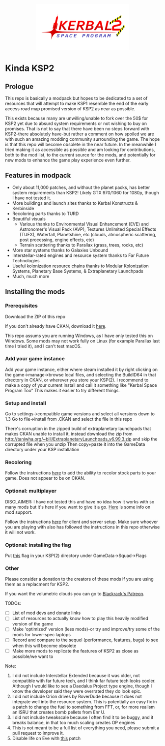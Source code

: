 
<p align="center">
    <a>
        <img width="300" src="flag/underconstruction.png">
    </a>
</p>

# Kinda KSP2

## Prologue

This repo is basically a modpack but hopes to be dedicated to a set of resources that will attempt to make KSP1 resemble the end of the early access road map promised version of KSP2 as near as possible.

This exists because many are unwilling/unable to fork over the 50$ for KSP2 yet due to absurd system requirements or not wishing to buy on promises.
That is not to say that there have been no steps forward with KSP2-there absolutely have-but rather a comment on how spoiled we are with such an amazing modding community surrounding the game.
The hope is that this repo will become obsolete in the near future. In the meanwhile I tried making it as accessible as possible and am looking for contributions, both to the mod list, to the current source for the mods, and potentially for new mods to enhance the game play experience even further.

## Features in modpack

* Only about 11,000 patches, and without the planet packs, has better system requirements than KSP2! Likely GTX 970/1060 for 1080p, though I have not tested it.
* More buildings and launch sites thanks to Kerbal Konstructs & Kerbinside
* Recoloring parts thanks to TURD
* Beautiful visuals
  * Various thanks to Environmental Visual Enhancement (EVE) and Astronomer's Visual Pack (AVP), Textures Unlimited Special Effects (TUFX), Waterfall, Planetshine, etc (clouds, atmospheric scattering, post processing, engine effects, etc)
  * Terrain scattering thanks to Parallax (grass, trees, rocks, etc)
* More star systems thanks to Galaxies Unbound
* Interstellar-rated engines and resource system thanks to Far Future Technologies
* Useful kolonization resource chains thanks to Modular Kolonization Systems, Planetary Base Systems, & Extraplanetary Launchpads
* Much, much more

## Installing the mods

### Prerequisites

Download the ZIP of this repo

If you don't already have CKAN, download it [here](https://github.com/KSP-CKAN/CKAN/releases).

This repo assums you are running Windows, as I have only tested this on Windows. Some mods may not work fully on Linux (for example Parallax last time I tried it), and I can't test macOS.

### Add your game instance

Add your game instance, either where steam installed it by right clicking on the game->manage->browse local files, and selecting the BuildID64 in that directory in CKAN, or wherever you store your KSP(2). I recommend to make a copy of your current install and call it something like "Kerbal Space Program Too" This makes it easier to try different things.

### Setup and install

Go to settings->compatible game versions and select all versions down to 1.3
Go to file->install from .CKAN and select the file in this repo

There's corruption in the zipped build of extraplanetary launchpads that makes CKAN unable to install it, instead download the zip from <http://taniwha.org/~bill/ExtraplanetaryLaunchpads_v6.99.3.zip> and skip the corrupted file when you unzip
Then copy+paste it into the GameData directory under your KSP installation

### Recoloring

Follow the instructions [here](https://forum.kerbalspaceprogram.com/index.php?/topic/174188-112x-textures-unlimited-recolour-depot/) to add the ability to recolor stock parts to your game. Does not appear to be on CKAN.

### Optional: multiplayer

DISCLAIMER: I have not tested this and have no idea how it works with so many mods but it's here if you want to give it a go. [Here](https://github.com/LunaMultiplayer/LunaMultiplayer/wiki/Mod-support) is some info on mod support.

Follow the instructions [here](https://github.com/LunaMultiplayer/LunaMultiplayer/wiki/How-to-install-LMP) for client and server setup. Make sure whoever you are playing with also has followed the instructions in this repo otherwise it will not work.

### Optional: installing the flag

Put [this](flag/underconstruction.png) flag in your KSP(2) directory under GameData->Squad->Flags

### Other

Please consider a donation to the creators of these mods if you are using them as a replacment for KSP2.

If you want the volumetric clouds you can go to [Blackrack's Patreon](https://www.patreon.com/blackrack/posts).

TODOs:

- [ ] List of mod devs and donate links
- [ ] List of resources to actually know how to play this heavily modified version of the game
- [ ] Make 'optimized' version (less mods)-or try and improve/try some of the mods for lower-spec laptops
- [ ] Record and compare to the sequel (performance, features, bugs) to see when this will become obsolete
- [ ] Make more mods to replicate the features of KSP2 as close as possible/we want to

Note:

1. I did not include Interstellar Extended because it was older, not compatible with far future tech, and I think far future tech looks cooler. Although I would like to see a Daedalus Project type engine, though I know the developer said they were overrated they do look epic.
2. I did not include Orion drives by RoverDude because it does not integrate well into the resource system. This is potentially an easy fix in a patch to change the fuel to something from FFT, or, for more realism an ISRU that creates bomb pellets from Enr U.
3. I did not include tweakscale because I often find it to be buggy, and it breaks balance, in that too much scaling creates OP engines
4. This is not meant to be a full list of everything you need, please submit a pull request to improve it.
5. Disable life on Eve with [this](https://drive.google.com/file/d/16-nTUbRgQescq4ajQtka1cJnaOzPcgPy/view) patch
